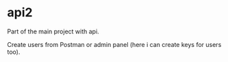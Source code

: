 # api2

Part of the main project with api.

Create users from Postman or admin panel (here i can create keys for users too).
